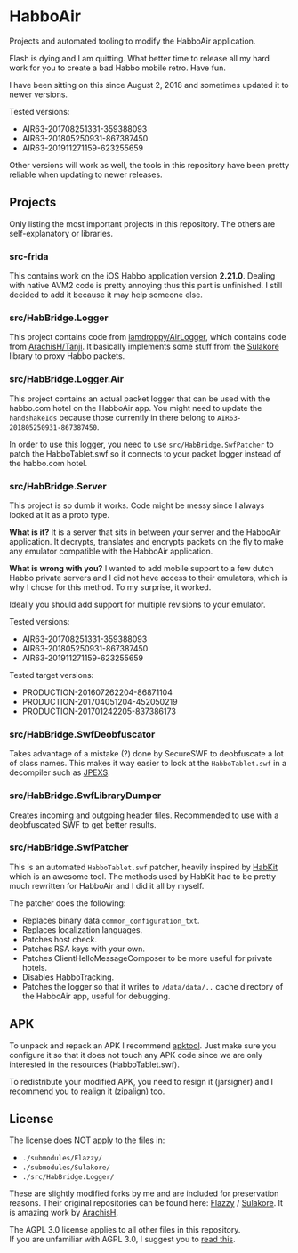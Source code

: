 # HabboAir

Projects and automated tooling to modify the HabboAir application.

Flash is dying and I am quitting. What better time to release all my hard work for you to create a bad Habbo mobile retro. Have fun.

I have been sitting on this since August 2, 2018 and sometimes updated it to newer versions.

Tested versions:
- AIR63-201708251331-359388093
- AIR63-201805250931-867387450
- AIR63-201911271159-623255659

Other versions will work as well, the tools in this repository have been pretty reliable when updating to newer releases.

## Projects

Only listing the most important projects in this repository. The others are self-explanatory or libraries.

### src-frida

This contains work on the iOS Habbo application version **2.21.0**. Dealing with native AVM2 code is pretty annoying thus this part is unfinished. I still decided to add it because it may help someone else.

### src/HabBridge.Logger

This project contains code from [iamdroppy/AirLogger](https://github.com/iamdroppy/AirLogger), which contains code from [ArachisH/Tanji](https://github.com/ArachisH/Tanji). It basically implements some stuff from the [Sulakore](https://github.com/ArachisH/Sulakore) library to proxy Habbo packets.

### src/HabBridge.Logger.Air

This project contains an actual packet logger that can be used with the habbo.com hotel on the HabboAir app. You might need to update the `handshakeIds` because those currently in there belong to `AIR63-201805250931-867387450`.

In order to use this logger, you need to use `src/HabBridge.SwfPatcher` to patch the HabboTablet.swf so it connects to your packet logger instead of the habbo.com hotel.

### src/HabBridge.Server

This project is so dumb it works. Code might be messy since I always looked at it as a proto type.

**What is it?** It is a server that sits in between your server and the HabboAir application. It decrypts, translates and encrypts packets on the fly to make any emulator compatible with the HabboAir application.

**What is wrong with you?** I wanted to add mobile support to a few dutch Habbo private servers and I did not have access to their emulators, which is why I chose for this method. To my surprise, it worked.

Ideally you should add support for multiple revisions to your emulator.

Tested versions:
- AIR63-201708251331-359388093
- AIR63-201805250931-867387450
- AIR63-201911271159-623255659

Tested target versions:
- PRODUCTION-201607262204-86871104
- PRODUCTION-201704051204-452050219
- PRODUCTION-201701242205-837386173

### src/HabBridge.SwfDeobfuscator

Takes advantage of a mistake (?) done by SecureSWF to deobfuscate a lot of class names. This makes it way easier to look at the `HabboTablet.swf` in a decompiler such as [JPEXS](https://github.com/jindrapetrik/jpexs-decompiler).

### src/HabBridge.SwfLibraryDumper

Creates incoming and outgoing header files. Recommended to use with a deobfuscated SWF to get better results.

### src/HabBridge.SwfPatcher

This is an automated `HabboTablet.swf` patcher, heavily inspired by [HabKit](https://github.com/ArachisH/HabKit) which is an awesome tool. The methods used by HabKit had to be pretty much rewritten for HabboAir and I did it all by myself.

The patcher does the following:
- Replaces binary data `common_configuration_txt`.
- Replaces localization languages.
- Patches host check.
- Patches RSA keys with your own.
- Patches ClientHelloMessageComposer to be more useful for private hotels.
- Disables HabboTracking.
- Patches the logger so that it writes to `/data/data/..` cache directory of the HabboAir app, useful for debugging.

## APK

To unpack and repack an APK I recommend [apktool](https://ibotpeaches.github.io/Apktool/). Just make sure you configure it so that it does not touch any APK code since we are only interested in the resources (HabboTablet.swf). 

To redistribute your modified APK, you need to resign it (jarsigner) and I recommend you to realign it (zipalign) too.

## License

The license does NOT apply to the files in:
- `./submodules/Flazzy/`
- `./submodules/Sulakore/`
- `./src/HabBridge.Logger/`

These are slightly modified forks by me and are included for preservation reasons. Their original repositories can be found here: [Flazzy](https://github.com/ArachisH/Flazzy) / [Sulakore](https://github.com/ArachisH/Sulakore). It is amazing work by [ArachisH](https://github.com/ArachisH).

The AGPL 3.0 license applies to all other files in this repository.  
If you are unfamiliar with AGPL 3.0, I suggest you to [read this](https://choosealicense.com/licenses/agpl-3.0/#).